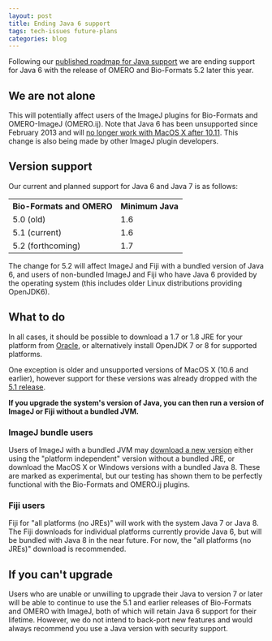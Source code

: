 ```yaml
---
layout: post
title: Ending Java 6 support
tags: tech-issues future-plans
categories: blog
---
```


Following our [published roadmap for Java support](http://www.openmicroscopy.org/site/support/omero5.1/sysadmins/version-requirements.html#java)
we are ending support for Java 6 with the release of OMERO and Bio-Formats 5.2
later this year.

## We are not alone

This will potentially affect users of the ImageJ plugins for Bio-Formats and
OMERO-ImageJ (OMERO.ij). Note that Java 6 has been unsupported since February
2013 and will [no longer work with MacOS X after 10.11](https://java.com/en/download/help/java_6.html).
This change is also being made by other ImageJ plugin developers.

## Version support

Our current and planned support for Java 6 and Java 7 is as follows:

<table>
    <tr>
        <th>Bio-Formats and OMERO</th>
        <th>Minimum Java</th>
    </tr>
    <tr>
        <td>5.0 (old)</td>
        <td>1.6</td>
    </tr>
    <tr>
        <td>5.1 (current)</td>
        <td>1.6</td>
    </tr>
    <tr>
        <td>5.2 (forthcoming)</td>
        <td>1.7</td>
    </tr>
</table>

The change for 5.2 will affect ImageJ and Fiji with a bundled version
of Java 6, and users of non-bundled ImageJ and Fiji who
have Java 6 provided by the operating system (this includes older
Linux distributions providing OpenJDK6).

## What to do

In all cases, it should be possible to download a 1.7 or 1.8 JRE for
your platform from
[Oracle](http://www.oracle.com/technetwork/java/javase/downloads/index.html),
or alternatively install OpenJDK 7 or 8 for supported platforms.

One exception is older and unsupported versions of MacOS X (10.6 and
earlier), however support for these versions was already dropped with
the [5.1 release](http://www.openmicroscopy.org/site/support/omero5.1/sysadmins/version-requirements.html#unix-macos-x).

**If you upgrade the system's version of Java, you can then run a
version of ImageJ or Fiji without a bundled JVM.**

### ImageJ bundle users

Users of ImageJ with a bundled JVM may [download a new version](http://imagej.nih.gov/ij/download.html) either using the "platform
independent" version without a bundled JRE, or download the MacOS X or
Windows versions with a bundled Java 8. These are marked as
experimental, but our testing has shown them to be perfectly
functional with the Bio-Formats and OMERO.ij plugins.

### Fiji users

Fiji for "all platforms (no JREs)" will work with the system Java 7 or
Java 8. The Fiji downloads for individual platforms currently provide
Java 6, but will be bundled with Java 8 in the near future.
For now, the "all platforms (no JREs)" download is recommended.

## If you can't upgrade

Users who are unable or unwilling to upgrade their Java to version 7
or later will be able to continue to use the 5.1 and earlier releases
of Bio-Formats and OMERO with ImageJ, both of which will retain Java 6
support for their lifetime. However, we do not intend to back-port new
features and would always recommend you use a Java version with security
support.

